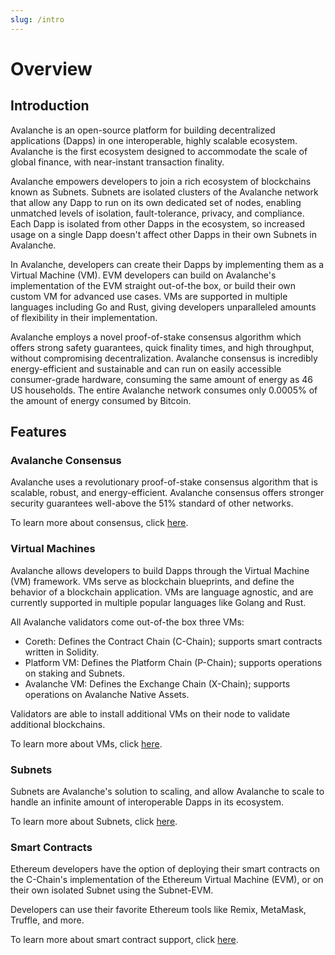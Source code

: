 ```yaml
---
slug: /intro
---
```


# Overview

## Introduction

Avalanche is an open-source platform for building decentralized applications (Dapps) in one
interoperable, highly scalable ecosystem. Avalanche is the first ecosystem designed to accommodate
the scale of global finance, with near-instant transaction finality.

Avalanche empowers developers to join a rich ecosystem of blockchains known as Subnets. Subnets
are isolated clusters of the Avalanche network that allow any Dapp to run on its own dedicated set
of nodes, enabling unmatched levels of isolation, fault-tolerance, privacy, and compliance. Each
Dapp is isolated from other Dapps in the ecosystem, so increased usage on a single Dapp doesn't
affect other Dapps in their own Subnets in Avalanche.

In Avalanche, developers can create their Dapps by implementing them as a Virtual Machine (VM).
EVM developers can build on Avalanche's implementation of the EVM straight out-of-the box, or build
their own custom VM for advanced use cases. VMs are supported in multiple languages including Go
and Rust, giving developers unparalleled amounts of flexibility in their implementation.

Avalanche employs a novel proof-of-stake consensus algorithm which offers strong safety guarantees,
quick finality times, and high throughput, without compromising decentralization. Avalanche
consensus is incredibly energy-efficient and sustainable and can run on easily accessible
consumer-grade hardware, consuming the same amount of energy as 46 US households. The entire
Avalanche network consumes only 0.0005% of the amount of energy consumed by Bitcoin.

## Features

### Avalanche Consensus

Avalanche uses a revolutionary proof-of-stake consensus algorithm that is scalable, robust, and
energy-efficient. Avalanche consensus offers stronger security guarantees well-above the 51%
standard of other networks.

To learn more about consensus, click [here](/docs/overview/getting-started/avalanche-consensus.md).

### Virtual Machines

Avalanche allows developers to build Dapps through the Virtual Machine (VM) framework. VMs serve as
blockchain blueprints, and define the behavior of a blockchain application. VMs are language
agnostic, and are currently supported in multiple popular languages like Golang and Rust.

All Avalanche validators come out-of-the box three VMs:

- Coreth: Defines the Contract Chain (C-Chain); supports smart contracts written in Solidity.
- Platform VM: Defines the Platform Chain (P-Chain); supports operations on staking and Subnets.
- Avalanche VM: Defines the Exchange Chain (X-Chain); supports operations on Avalanche Native
  Assets.

Validators are able to install additional VMs on their node to validate additional blockchains.

To learn more about VMs, click [here](/docs/subnets/introduction-to-vm.md).

### Subnets

Subnets are Avalanche's solution to scaling, and allow Avalanche to scale to handle an infinite
amount of interoperable Dapps in its ecosystem.

To learn more about Subnets, click [here](/docs/subnets/README.md).

### Smart Contracts

Ethereum developers have the option of deploying their smart contracts on the C-Chain's
implementation of the Ethereum Virtual Machine (EVM), or on their own isolated Subnet using the
Subnet-EVM.

Developers can use their favorite Ethereum tools like Remix,
MetaMask, Truffle, and more.

To learn more about smart contract support, click [here](/docs/dapps/launch-your-ethereum-dapp.md).
